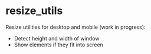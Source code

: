 resize_utils
============

Resize utilities for desktop and mobile (work in progress):

- Detect height and width of window
- Show elements if they fit into screen
